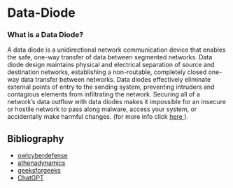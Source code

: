 # Data-Diode

### What is a Data Diode?
A data diode is a unidirectional network communication device that enables the safe, one-way transfer of data between segmented networks.
 Data diode design maintains physical and electrical separation of source and destination networks, 
establishing a non-routable, completely closed one-way data transfer between networks. 
Data diodes effectively eliminate external points of entry to the sending system, preventing intruders and contagious elements from infiltrating the network. 
Securing all of a network’s data outflow with data diodes makes it impossible for an insecure or hostile network
to pass along malware, access your system, or accidentally make harmful changes. (for more info click <a href=https://owlcyberdefense.com/blog/what-is-data-diode-technology-how-does-it-work/> here </a>).

## Bibliography
* <a href=https://owlcyberdefense.com/blog/what-is-data-diode-technology-how-does-it-work/> owlcyberdefense </a>
* <a href=https://athenadynamics.com/demystifying-data-diodes-data-diodes-explaine> athenadynamics </a>
* <a href=https://www.geeksforgeeks.org/reliable-user-datagram-protocol-rudp/> geeksforgeeks </a>
* <a href=https://openai.com/blog/chatgpt> ChatGPT </a>
